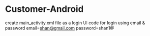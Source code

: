 # Customer-Android
create main_activity.xml file as a login UI
code for login using email & password
email=shan@gmail.com
password=shan1@
